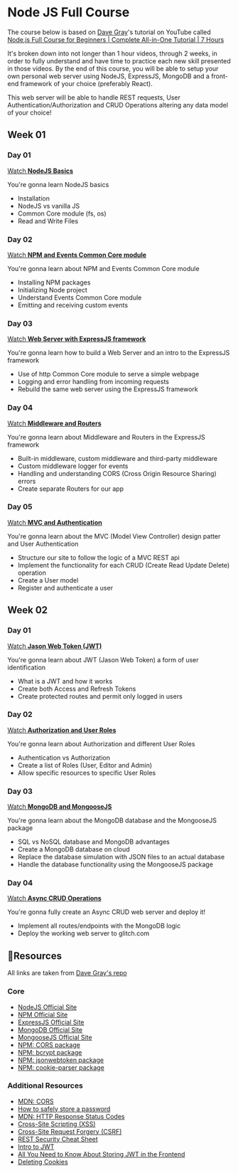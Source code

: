# Node JS Full Course
The course below is based on [Dave Gray](https://github.com/gitdagray)'s tutorial on YouTube called [Node.js Full Course for Beginners | Complete All-in-One Tutorial | 7 Hours
](https://www.youtube.com/watch?v=f2EqECiTBL8)

It's broken down into not longer than 1 hour videos, through 2 weeks, in order to fully understand and have time to practice each new skill presented in those videos. By the end of this course, you will be able to setup your own personal web server using NodeJS, ExpressJS, MongoDB and a front-end framework of your choice (preferably React).

This web server will be able to handle REST requests, User Authentication/Authorization and CRUD Operations altering any data model of your choice!

## Week 01

### Day 01

[Watch **NodeJS Basics**](https://www.youtube.com/embed/f2EqECiTBL8?end=2718)

You're gonna learn NodeJS basics

- Installation
- NodeJS vs vanilla JS
- Common Core module (fs, os)
- Read and Write Files

### Day 02

[Watch **NPM and Events Common Core module**](https://www.youtube.com/embed/f2EqECiTBL8?start=2718&end=5007)

You're gonna learn about NPM and Events Common Core module

- Installing NPM packages
- Initializing Node project
- Understand Events Common Core module
- Emitting and receiving custom events

### Day 03

[Watch **Web Server with ExpressJS framework**](https://www.youtube.com/embed/f2EqECiTBL8?start=5007&end=8614)

You're gonna learn how to build a Web Server and an intro to the ExpressJS framework

- Use of http Common Core module to serve a simple webpage
- Logging and error handling from incoming requests
- Rebuild the same web server using the ExpressJS framework

### Day 04

[Watch **Middleware and Routers**](https://www.youtube.com/embed/f2EqECiTBL8?start=8614&end=12231)

You're gonna learn about Middleware and Routers in the ExpressJS framework

- Built-in middleware, custom middleware and third-party middleware
- Custom middleware logger for events
- Handling and understanding CORS (Cross Origin Resource Sharing) errors
- Create separate Routers for our app

### Day 05

[Watch **MVC and Authentication**](https://www.youtube.com/embed/f2EqECiTBL8?start=12231&end=14984)

You're gonna learn about the MVC (Model View Controller) design patter and User Authentication

- Structure our site to follow the logic of a MVC REST api
- Implement the functionality for each CRUD (Create Read Update Delete) operation
- Create a User model
- Register and authenticate a user

## Week 02

### Day 01

[Watch **Jason Web Token (JWT)**](https://www.youtube.com/embed/f2EqECiTBL8?start=14984&end=18562)

You're gonna learn about JWT (Jason Web Token) a form of user identification

- What is a JWT and how it works
- Create both Access and Refresh Tokens
- Create protected routes and permit only logged in users

### Day 02

[Watch **Authorization and User Roles**](https://www.youtube.com/embed/f2EqECiTBL8?start=18562&end=20279)

You're gonna learn about Authorization and different User Roles

- Authentication vs Authorization
- Create a list of Roles (User, Editor and Admin)
- Allow specific resources to specific User Roles

### Day 03

[Watch **MongoDB and MongooseJS**](https://www.youtube.com/embed/f2EqECiTBL8?start=20279&end=22528)

You're gonna learn about the MongoDB database and the MongooseJS package

- SQL vs NoSQL database and MongoDB advantages
- Create a MongoDB database on cloud
- Replace the database simulation with JSON files to an actual database
- Handle the database functionality using the MongooseJS package

### Day 04

[Watch **Async CRUD Operations**](https://www.youtube.com/embed/f2EqECiTBL8?start=22528)

You're gonna fully create an Async CRUD web server and deploy it!

- Implement all routes/endpoints with the MongoDB logic
- Deploy the working web server to glitch.com



## 🔗Resources
All links are taken from [Dave Gray's repo](https://github.com/gitdagray/node_js_resources#readme)
### Core
- [NodeJS Official Site](https://nodejs.org/)
- [NPM Official Site](https://www.npmjs.com/)
- [ExpressJS Official Site](https://expressjs.com/)
- [MongoDB Official Site](https://www.mongodb.com/)
- [MongooseJS Official Site](https://mongoosejs.com/)
- [NPM: CORS package](https://www.npmjs.com/package/cors)
- [NPM: bcrypt package](https://www.npmjs.com/package/bcrypt)
- [NPM: jsonwebtoken package](https://www.npmjs.com/package/jsonwebtoken)
- [NPM: cookie-parser package](https://www.npmjs.com/package/cookie-parser)

### Additional Resources
- [MDN: CORS](https://developer.mozilla.org/en-US/docs/Web/HTTP/CORS)
- [How to safely store a password](https://codahale.com/how-to-safely-store-a-password/)
- [MDN: HTTP Response Status Codes](https://developer.mozilla.org/en-US/docs/Web/HTTP/Status)
- [Cross-Site Scripting (XSS)](https://owasp.org/www-community/attacks/xss/)
- [Cross-Site Request Forgery (CSRF)](https://owasp.org/www-community/attacks/csrf)
- [REST Security Cheat Sheet](https://cheatsheetseries.owasp.org/cheatsheets/REST_Security_Cheat_Sheet.html)
- [Intro to JWT](https://jwt.io/introduction)
- [All You Need to Know About Storing JWT in the Frontend](https://dev.to/cotter/localstorage-vs-cookies-all-you-need-to-know-about-storing-jwt-tokens-securely-in-the-front-end-15id)
- [Deleting Cookies](http://expressjs.com/en/api.html#res.clearCookie)

